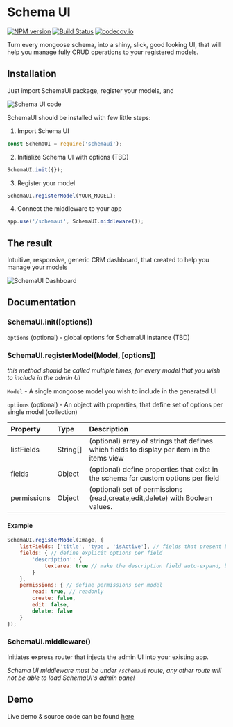 # Schema UI

[![NPM version](https://img.shields.io/npm/v/schemaui.svg)](https://npmjs.org/package/codecov)
[![Build Status](https://travis-ci.com/slocking/schemaui.svg?branch=master)](https://travis-ci.com/slocking/schemaui)
[![codecov.io](http://codecov.io/github/slocking/schemaui/coverage.svg?branch=master)](http://codecov.io/github/slocking/schemaui?branch=master)

Turn every mongoose schema, into a shiny, slick, good looking UI, that will help you manage fully CRUD operations to your registered models.

## Installation

Just import SchemaUI package, register your models, and  

![Schema UI code](https://user-images.githubusercontent.com/7160836/72008529-b8618400-325c-11ea-9919-0f346808b1ec.png)

SchemaUI should be installed with few little steps:

1. Import Schema UI
```javascript
const SchemaUI = require('schemaui');
```

2. Initialize Schema UI with options (TBD)
```javascript
SchemaUI.init({});
```

3. Register your model
```javascript
SchemaUI.registerModel(YOUR_MODEL);
```

4. Connect the middleware to your app
```javascript
app.use('/schemaui', SchemaUI.middleware());
```

## The result

Intuitive, responsive, generic CRM dashboard, that created to help you manage your models

![SchemaUI Dashboard](https://user-images.githubusercontent.com/7160836/76688374-c654cc00-6634-11ea-885d-3f18f2dfcf72.gif)

## Documentation

### SchemaUI.init([options])
`options` (optional) - global options for SchemaUI instance (TBD)

### SchemaUI.registerModel(Model, [options])
*this method should be called multiple times, for every model that you wish to include in the admin UI*

`Model` - A single mongoose model you wish to include in the generated UI

`options` (optional) - An object with properties, that define set of options per single model (collection)

| Property      | Type      | Description                                                                                   |
| :---------    | :---      | :---                                                                                          |
| listFields    | String[]  | (optional) array of strings that defines which fields to display per item in the items view   |
| fields        | Object    | (optional) define properties that exist in the schema for custom options per field            |
| permissions   | Object    | (optional) set of permissions (read,create,edit,delete) with Boolean values.                  |
#### Example

```js
SchemaUI.registerModel(Image, {
    listFields: ['title', 'type', 'isActive'], // fields that present before expanding
    fields: { // define explicit options per field
        'description': {
            textarea: true // make the description field auto-expand, behave like textarea
        }
    },
    permissions: { // define permissions per model
        read: true, // readonly
        create: false,
        edit: false,
        delete: false
    }
});
```

### SchemaUI.middleware()
Initiates express router that injects the admin UI into your existing app.

*Schema UI middleware must be under `/schemaui` route, any other route will not be able to load SchemaUI's admin panel*

## Demo
Live demo & source code can be found [here](https://github.com/molaga/schemaui-demo)
